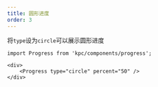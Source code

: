 ```yaml
---
title: 圆形进度
order: 3
---
```


将`type`设为`circle`可以展示圆形进度

```vdt
import Progress from 'kpc/components/progress';

<div>
    <Progress type="circle" percent="50" />
</div>
```
